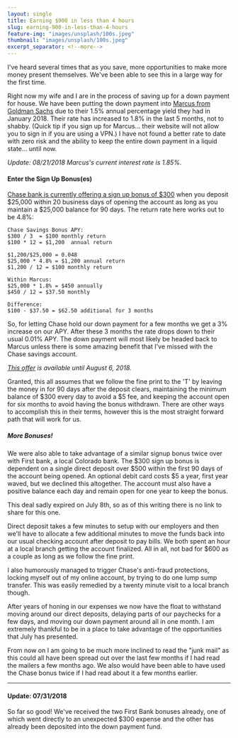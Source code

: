 ```yaml
---
layout: single
title: Earning $900 in less than 4 hours
slug: earning-900-in-less-than-4-hours
feature-img: "images/unsplash/100s.jpeg"
thumbnail: "images/unsplash/100s.jpeg"
excerpt_separator: <!--more-->
---
```


I've heard several times that as you save, more opportunities to make more money present themselves. We've been able to see this in a large way for the first time.
<!--more-->

Right now my wife and I are in the process of saving up for a down payment for house. We have been putting the down payment into [Marcus from Goldman Sachs](https://www.marcus.com/us/en) due to their 1.5% annual percentage yield they had in January 2018. Their rate has increased to 1.8% in the last 5 months, not to shabby. (Quick tip if you sign up for Marcus... their website will not allow you to sign in if you are using a VPN.) I have not found a better rate to date with zero risk and the ability to keep the entire down payment in a liquid state... until now.

_Update: 08/21/2018 Marcus's current interest rate is 1.85%._

#### Enter the Sign Up Bonus(es)

[Chase bank is currently offering a sign up bonus of $300](https://accounts.chase.com/consumer/banking/online/savings010318) when you deposit $25,000 within 20 business days of opening the account as long as you maintain a $25,000 balance for 90 days. The return rate here works out to be 4.8%:

```
Chase Savings Bonus APY:
$300 / 3  = $100 monthly return
$100 * 12 = $1,200  annual return

$1,200/$25,000 = 0.048
$25,000 * 4.8% = $1,200 annual return
$1,200 / 12 = $100 monthly return

Within Marcus:
$25,000 * 1.8% = $450 annually
$450 / 12 = $37.50 monthly

Difference:
$100 - $37.50 = $62.50 additional for 3 months
```

So, for letting Chase hold our down payment for a few months we get a 3% increase on our APY. After these 3 months the rate drops down to their usual 0.01% APY. The down payment will most likely be headed back to Marcus unless there is some amazing benefit that I've missed with the Chase savings account.

_[This offer](https://accounts.chase.com/consumer/banking/online/savings010318) is available until August 6, 2018._

Granted, this all assumes that we follow the fine print to the 'T' by leaving the money in for 90 days after the deposit clears, maintaining the minimum balance of $300 every day to avoid a $5 fee, and keeping the account open for six months to avoid having the bonus withdrawn. There are other ways to accomplish this in their terms, however this is the most straight forward path that will work for us.

##### More Bonuses!

We were also able to take advantage of a similar signup bonus twice over with First bank, a local Colorado bank. The $300 sign up bonus is dependent on a single direct deposit over $500 within the first 90 days of the account being opened. An optional debit card costs $5 a year, first year waved, but we declined this altogether. The account must also have a positive balance each day and remain open for one year to keep the bonus.

This deal sadly expired on July 8th, so as of this writing there is no link to share for this one.

Direct deposit takes a few minutes to setup with our employers and then we'll have to allocate a few additional minutes to move the funds back into our usual checking account after deposit to pay bills. We both spent an hour at a local branch getting the account finalized. All in all, not bad for $600 as a couple as long as we follow the fine print.

I also humorously managed to trigger Chase's anti-fraud protections, locking myself out of my online account, by trying to do one lump sump transfer. This was easily remedied by a twenty minute visit to a local branch though.

After years of honing in our expenses we now have the float to withstand moving around our direct deposits, delaying parts of our paychecks for a few days, and moving our down payment around all in one month. I am extremely thankful to be in a place to take advantage of the opportunities that July has presented.

From now on I am going to be much more inclined to read the "junk mail" as this could all have been spread out over the last few months if I had read the mailers a few months ago. We also would have been able to have used the Chase bonus twice if I had read about it a few months earlier.

---

#### Update: 07/31/2018

So far so good! We've received the two First Bank bonuses already, one of which went directly to an unexpected $300 expense and the other has already been deposited into the down payment fund.
